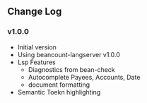## Change Log

### v1.0.0

 - Initial version
 - Using beancount-langserver v1.0.0
 - Lsp Features
    - Diagnostics from bean-check
    - Autocomplete Payees, Accounts, Date
    - document formatting
 - Semantic Toekn highlighting
